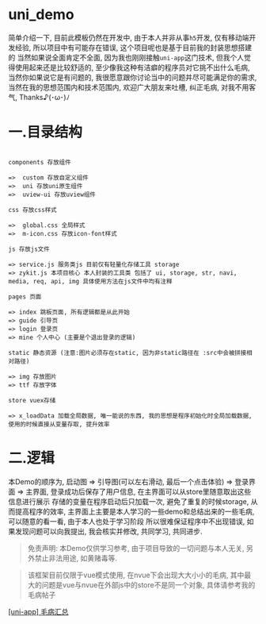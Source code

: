 # uni_demo

简单介绍一下, 目前此模板仍然在开发中, 由于本人并非从事`h5`开发, 仅有移动端开发经验, 所以项目中有可能存在错误, 这个项目呢也是基于目前我的封装思想搭建的
当然如果说全面肯定不全面, 因为我也刚刚接触`uni-app`这门技术, 但我个人觉得使用起来还是比较舒适的, 至少像我这种有洁癖的程序员对它挑不出什么毛病, 当然你如果说它是有问题的, 我很愿意跟你讨论当中的问题并尽可能满足你的需求, 当然在我的思想范围内和技术范围内, 欢迎广大朋友来吐槽, 纠正毛病, 对我不用客气, Thanks♪(･ω･)ﾉ

# 一.目录结构

```       

components 存放组件 

=>  custom 存放自定义组件
=>  uni 存放uni原生组件
=>  uview-ui 存放uview组件	  
  
css 存放css样式

=>  global.css 全局样式
=>  m-icon.css 存放icon-font样式

js 存放js文件 

=> service.js 服务类js 目前仅有轻量化存储工具 storage 
=> zykit.js 本项目核心 本人封装的工具类 包括了 ui, storage, str, navi, media, req, api, img 具体使用方法在js文件中均有注释

pages 页面

=> index 跳板页面, 所有逻辑都是从此开始
=> guide 引导页
=> login 登录页
=> mine 个人中心 (主要是个退出登录的逻辑)

static 静态资源 (注意:图片必须存在static, 因为非static路径在 :src中会被拼接相对路径)

=> img 存放图片
=> ttf 存放字体

store vuex存储

=> x_loadData 加载全局数据, 唯一能说的东西, 我的思想是程序初始化时全局加载数据, 使用的时候直接从变量存取, 提升效率

```

# 二.逻辑

本Demo的顺序为, 启动图 => 引导图(可以左右滑动, 最后一个点击体验) => 登录界面 => 主界面, 登录成功后保存了用户信息, 在主界面可以从store里随意取出这些信息进行展示
存储的变量在程序启动后只加载一次, 避免了重复的时候storage, 从而提高程序的效率, 主界面上主要是本人学习的一些demo和总结出来的一些毛病, 可以随意的看一看, 由于本人也处于学习阶段
所以很难保证程序中不出现错误, 如果发现问题可以向我提出, 我会核实并修改, 共同学习, 共同进步.

> 免责声明: 本Demo仅供学习参考, 由于项目导致的一切问题与本人无关, 另外禁止非法用途, 如黄赌毒等.

> 该框架目前仅限于vue模式使用, 在nvue下会出现大大小小的毛病, 其中最大的问题是vue与nvue在外部js中的store不是同一个对象, 具体请参考我的毛病帖子

[[uni-app] 毛病汇总](https://www.jianshu.com/p/0bd5a89d6cf7)  





